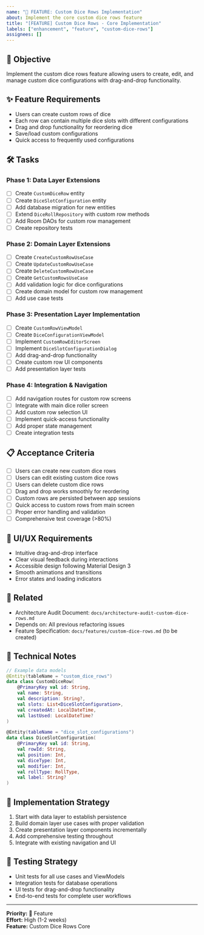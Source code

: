 ```yaml
---
name: "🚀 FEATURE: Custom Dice Rows Implementation"
about: Implement the core custom dice rows feature
title: "[FEATURE] Custom Dice Rows - Core Implementation"
labels: ["enhancement", "feature", "custom-dice-rows"]
assignees: []
---
```


## 🎯 **Objective**
Implement the custom dice rows feature allowing users to create, edit, and manage custom dice configurations with drag-and-drop functionality.

## ✨ **Feature Requirements**
- Users can create custom rows of dice
- Each row can contain multiple dice slots with different configurations
- Drag and drop functionality for reordering dice
- Save/load custom configurations
- Quick access to frequently used configurations

## 🛠️ **Tasks**

### Phase 1: Data Layer Extensions
- [ ] Create `CustomDiceRow` entity
- [ ] Create `DiceSlotConfiguration` entity
- [ ] Add database migration for new entities
- [ ] Extend `DiceRollRepository` with custom row methods
- [ ] Add Room DAOs for custom row management
- [ ] Create repository tests

### Phase 2: Domain Layer Extensions
- [ ] Create `CreateCustomRowUseCase`
- [ ] Create `UpdateCustomRowUseCase`
- [ ] Create `DeleteCustomRowUseCase`
- [ ] Create `GetCustomRowsUseCase`
- [ ] Add validation logic for dice configurations
- [ ] Create domain model for custom row management
- [ ] Add use case tests

### Phase 3: Presentation Layer Implementation
- [ ] Create `CustomRowViewModel`
- [ ] Create `DiceConfigurationViewModel`
- [ ] Implement `CustomRowEditorScreen`
- [ ] Implement `DiceSlotConfigurationDialog`
- [ ] Add drag-and-drop functionality
- [ ] Create custom row UI components
- [ ] Add presentation layer tests

### Phase 4: Integration & Navigation
- [ ] Add navigation routes for custom row screens
- [ ] Integrate with main dice roller screen
- [ ] Add custom row selection UI
- [ ] Implement quick-access functionality
- [ ] Add proper state management
- [ ] Create integration tests

## 📋 **Acceptance Criteria**
- [ ] Users can create new custom dice rows
- [ ] Users can edit existing custom dice rows
- [ ] Users can delete custom dice rows
- [ ] Drag and drop works smoothly for reordering
- [ ] Custom rows are persisted between app sessions
- [ ] Quick access to custom rows from main screen
- [ ] Proper error handling and validation
- [ ] Comprehensive test coverage (>80%)

## 🎨 **UI/UX Requirements**
- Intuitive drag-and-drop interface
- Clear visual feedback during interactions
- Accessible design following Material Design 3
- Smooth animations and transitions
- Error states and loading indicators

## 🔗 **Related**
- Architecture Audit Document: `docs/architecture-audit-custom-dice-rows.md`
- Depends on: All previous refactoring issues
- Feature Specification: `docs/features/custom-dice-rows.md` (to be created)

## 📝 **Technical Notes**
```kotlin
// Example data models
@Entity(tableName = "custom_dice_rows")
data class CustomDiceRow(
    @PrimaryKey val id: String,
    val name: String,
    val description: String?,
    val slots: List<DiceSlotConfiguration>,
    val createdAt: LocalDateTime,
    val lastUsed: LocalDateTime?
)

@Entity(tableName = "dice_slot_configurations")
data class DiceSlotConfiguration(
    @PrimaryKey val id: String,
    val rowId: String,
    val position: Int,
    val diceType: Int,
    val modifier: Int,
    val rollType: RollType,
    val label: String?
)
```

## 🚀 **Implementation Strategy**
1. Start with data layer to establish persistence
2. Build domain layer use cases with proper validation
3. Create presentation layer components incrementally
4. Add comprehensive testing throughout
5. Integrate with existing navigation and UI

## 🧪 **Testing Strategy**
- Unit tests for all use cases and ViewModels
- Integration tests for database operations
- UI tests for drag-and-drop functionality
- End-to-end tests for complete user workflows

---
**Priority:** 🚀 Feature  
**Effort:** High (1-2 weeks)  
**Feature:** Custom Dice Rows Core
